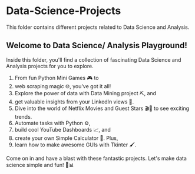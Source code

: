 # Data-Science-Projects

This folder contains different projects related to Data Science and Analysis.

## Welcome to Data Science/ Analysis Playground! 

Inside this folder, you'll find a collection of fascinating Data Science and Analysis projects for you to explore.

1. From fun Python Mini Games 🎮 to
2. web scraping magic 🌐, you've got it all!
3. Explore the power of data with Data Mining project ⛏️, and 
4. get valuable insights from your LinkedIn views 👀. 
5. Dive into the world of Netflix Movies and Guest Stars 🎬🌟 to see exciting trends.
6. Automate tasks with Python ⚙️,
7. build cool YouTube Dashboards 📈, and
8. create your own Simple Calculator 🧮. Plus,
9. learn how to make awesome GUIs with Tkinter 🖌️.

Come on in and have a blast with these fantastic projects. Let's make data science simple and fun! 🚀📊
